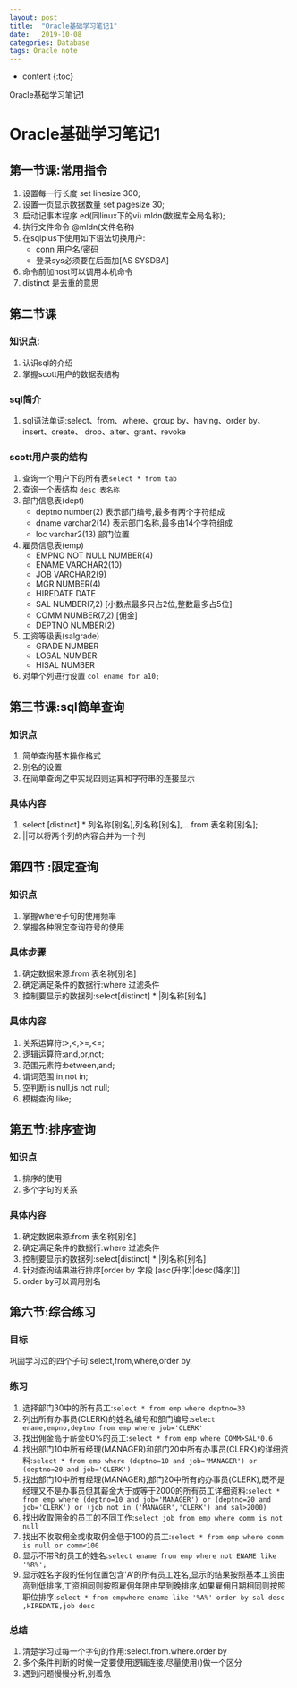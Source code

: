 ```yaml
---
layout: post
title:  "Oracle基础学习笔记1"
date:   2019-10-08
categories: Database
tags: Oracle note
---
```


* content
{:toc}

Oracle基础学习笔记1








# Oracle基础学习笔记1

## 第一节课:常用指令
1. 设置每一行长度 set linesize 300;
2. 设置一页显示数据数量 set pagesize 30;
3. 启动记事本程序 ed(同linux下的vi) mldn(数据库全局名称);
4. 执行文件命令 @mldn(文件名称)
5. 在sqlplus下使用如下语法切换用户:
    * conn 用户名/密码
    * 登录sys必须要在后面加[AS SYSDBA]
6. 命令前加host可以调用本机命令
7. distinct 是去重的意思

## 第二节课
### 知识点:
1. 认识sql的介绍
2. 掌握scott用户的数据表结构

### sql简介
1. sql语法单词:select、from、where、group by、having、order by、insert、create、 drop、alter、grant、revoke

### scott用户表的结构
1. 查询一个用户下的所有表`select * from tab`
2. 查询一个表结构 `desc 表名称`
3. 部门信息表(dept)
    * deptno number(2) 表示部门编号,最多有两个字符组成
    * dname varchar2(14) 表示部门名称,最多由14个字符组成
    * loc varchar2(13) 部门位置
4. 雇员信息表(emp)
    * EMPNO   NOT NULL NUMBER(4)
    * ENAME    VARCHAR2(10)
    * JOB      VARCHAR2(9)
    * MGR      NUMBER(4)
    * HIREDATE DATE
    * SAL      NUMBER(7,2) [小数点最多只占2位,整数最多占5位]
    * COMM     NUMBER(7,2) [佣金]
    * DEPTNO   NUMBER(2)
5. 工资等级表(salgrade)
    * GRADE    NUMBER
    * LOSAL    NUMBER
    * HISAL    NUMBER
6. 对单个列进行设置 `col ename for a10;`    

## 第三节课:sql简单查询
### 知识点
1. 简单查询基本操作格式
2. 别名的设置
3. 在简单查询之中实现四则运算和字符串的连接显示

### 具体内容
1. select [distinct] * 列名称[别名],列名称[别名],... from 表名称[别名];
2. ||可以将两个列的内容合并为一个列

## 第四节 :限定查询
### 知识点
1. 掌握where子句的使用频率
2. 掌握各种限定查询符号的使用

### 具体步骤
1. 确定数据来源:from 表名称[别名]
2. 确定满足条件的数据行:where 过滤条件
3. 控制要显示的数据列:select[distinct] * |列名称[别名]

### 具体内容
1. 关系运算符:>,<,>=,<=;
2. 逻辑运算符:and,or,not;
3. 范围元素符:between,and;
4. 谓词范围:in,not in;
5. 空判断:is null,is not null;
6. 模糊查询:like;

## 第五节:排序查询
### 知识点
1. 排序的使用
2. 多个字句的关系

### 具体内容
1. 确定数据来源:from 表名称[别名]
2. 确定满足条件的数据行:where 过滤条件
3. 控制要显示的数据列:select[distinct] * |列名称[别名]
4. 针对查询结果进行排序[order by 字段 [asc(升序)|desc(降序)]]
5. order by可以调用别名

## 第六节:综合练习
### 目标
巩固学习过的四个子句:select,from,where,order by.

### 练习
1. 选择部门30中的所有员工:`select * from emp where deptno=30`
2. 列出所有办事员(CLERK)的姓名,编号和部门编号:`select ename,empno,deptno from emp where job='CLERK'`
3. 找出佣金高于薪金60%的员工:`select * from emp where COMM>SAL*0.6 ` 
4. 找出部门10中所有经理(MANAGER)和部门20中所有办事员(CLERK)的详细资料:`select * from emp where (deptno=10 and job='MANAGER') or (deptno=20 and job='CLERK')`
5. 找出部门10中所有经理(MANAGER),部门20中所有的办事员(CLERK),既不是经理又不是办事员但其薪金大于或等于2000的所有员工详细资料:`select * from emp where (deptno=10 and job='MANAGER') or (deptno=20 and job='CLERK') or (job not in ('MANAGER','CLERK') and sal>2000)`
6. 找出收取佣金的员工的不同工作:`select job from emp where comm is not null`
7. 找出不收取佣金或收取佣金低于100的员工:`select * from emp where comm is null or comm<100`
8. 显示不带R的员工的姓名:`select ename from emp where not ENAME like '%R%';`
9. 显示姓名字段的任何位置包含'A'的所有员工姓名,显示的结果按照基本工资由高到低排序,工资相同则按照雇佣年限由早到晚排序,如果雇佣日期相同则按照职位排序:`select * from empwhere ename like '%A%' order by sal desc ,HIREDATE,job desc`

### 总结
1. 清楚学习过每一个字句的作用:select.from.where.order by
2. 多个条件判断的时候一定要使用逻辑连接,尽量使用()做一个区分
3. 遇到问题慢慢分析,别着急









